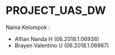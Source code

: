 # PROJECT_UAS_DW
Nama Kelompok :
  - Alfian Nanda H (06.2018.1.06938)	
  - Brayen Valentino U (06.2018.1.06967)
